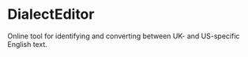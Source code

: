 
# DialectEditor

Online tool for identifying and converting between UK- and US-specific English text.
